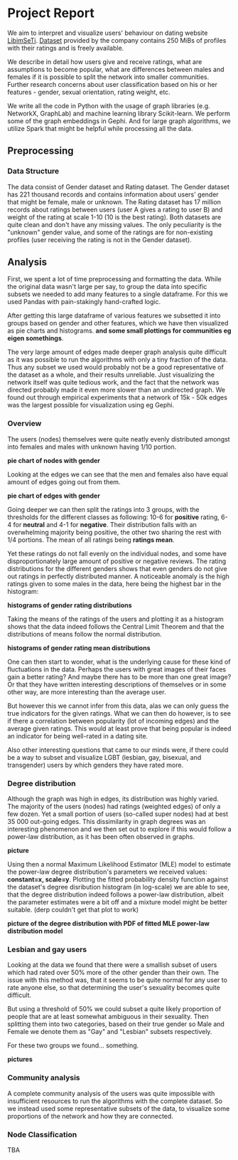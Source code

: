 # Project Report

We aim to interpret and visualize users' behaviour on dating website [LibimSeTi](https://www.libimseti.cz/). [Dataset](http://www.occamslab.com/petricek/data/) provided by the company contains 250 MiBs of profiles with their ratings and is freely available.

We describe in detail how users give and receive ratings, what are assumptions to become popular, what are differences between males and females if it is possible to split the network into smaller communities. Further research concerns about user classification based on his or her features - gender, sexual orientation, rating weight, etc.

We write all the code in Python with the usage of graph libraries (e.g. NetworkX, GraphLab) and machine learning library Scikit-learn. We perform some of the graph embeddings in Gephi. And for large graph algorithms, we utilize Spark that might be helpful while processing all the data.

## Preprocessing

### Data Structure

The data consist of Gender dataset and Rating dataset. The Gender dataset has 221 thousand records and contains information about users' gender that might be female, male or unknown. The Rating dataset has 17 million records about ratings between users (user A gives a rating to user B) and weight of the rating at scale 1-10 (10 is the best rating).
Both datasets are quite clean and don't have any missing values. The only peculiarity is the "unknown" gender value, and some of the ratings are for non-existing profiles (user receiving the rating is not in the Gender dataset).

## Analysis

First, we spent a lot of time preprocessing and formatting the data. While the original data wasn't large per say, to group the data into specific subsets we needed to add many features to a single dataframe. For this we used Pandas with pain-stakingly hand-crafted logic.

After getting this large dataframe of various features we subsetted it into groups based on gender and other features, which we have then visualized as pie charts and histograms. **and some small plottings for communities eg eigen somethings**.

The very large amount of edges made deeper graph analysis quite difficult as it was possible to run the algorithms with only a tiny fraction of the data. Thus any subset we used would probably not be a good representative of the dataset as a whole, and their results unreliable. Just visualizing the network itself was quite tedious work, and the fact that the network was directed probably made it even more slower than an undirected graph. We found out through empirical experiments that a network of 15k - 50k edges was the largest possible for visualization using eg Gephi.

### Overview

The users (nodes) themselves were quite neatly evenly distributed amongst into females and males with unknown having 1/10 portion.

**pie chart of nodes with gender**

Looking at the edges we can see that the men and females also have equal amount of edges going out from them.

**pie chart of edges with gender**

Going deeper we can then split the ratings into 3 groups, with the thresholds for the different classes as following: 10-6 for **positive** rating, 6-4 for **neutral** and 4-1 for **negative**. Their distribution falls with an overwhelming majority being positive, the other two sharing the rest with 1/4 portions. The mean of all ratings being **ratings mean**.

Yet these ratings do not fall evenly on the individual nodes, and some have disproportionately large amount of positive or negative reviews. The rating distributions for the different genders shows that even genders do not give out ratings in perfectly distributed manner. A noticeable anomaly is the high ratings given to some males in the data, here being the highest bar in the histogram:

**histograms of gender rating distributions**

Taking the means of the ratings of the users and plotting it as a histogram shows that the data indeed follows the Central Limit Theorem and that the distributions of means follow the normal distribution.

**histograms of gender rating mean distributions**

One can then start to wonder, what is the underlying cause for these kind of fluctuations in the data. Perhaps the users with great images of their faces gain a better rating? And maybe there has to be more than one great image? Or that they have written interesting descriptions of themselves or in some other way, are more interesting than the average user.

But however this we cannot infer from this data, alas we can only guess the true indicators for the given ratings. What we can then do however, is to see if there a correlation between popularity (lot of incoming edges) and the average given ratings. This would at least prove that being popular is indeed an indicator for being well-rated in a dating site.

Also other interesting questions that came to our minds were, if there could be a way to subset and visualize LGBT (lesbian, gay, bisexual, and transgender) users by which genders they have rated more.

### Degree distribution

Although the graph was high in edges, its distribution was highly varied. The majority of the users (nodes) had ratings (weighted edges) of only a few dozen. Yet a small portion of users (so-called super nodes) had at best 35 000 out-going edges. This dissimilarity in graph degrees was an interesting phenomenon and we then set out to explore if this would follow a power-law distribution, as it has been often observed in graphs.

**picture**

Using then a normal Maximum Likelihood Estimator (MLE) model to estimate the power-law degree distribution's parameters we received values: **constant=x, scale=y**. Plotting the fitted probability density function against the dataset's degree disribution histogram (in log-scale) we are able to see, that the degree distribution indeed follows a power-law distribution, albeit the parameter estimates were a bit off and a mixture model might be better suitable. (derp couldn't get that plot to work)

**picture of the degree distribution with PDF of fitted MLE power-law distribution model** 

### Lesbian and gay users

Looking at the data we found that there were a smallish subset of users which had rated over 50% more of the other gender than their own. The issue with this method was, that it seems to be quite normal for any user to rate anyone else, so that determining the user's sexuality becomes quite difficult.

But using a threshold of 50% we could subset a quite likely proportion of people that are at least somewhat ambiguous in their sexuality. Then splitting them into two categories, based on their true gender so Male and Female we denote them as "Gay" and "Lesbian" subsets respectively.

For these two groups we found... something.

**pictures**

### Community analysis

A complete community analysis of the users was quite impossible with insufficient resources to run the algorithms with the complete dataset. So we instead used some representative subsets of the data, to visualize some proportions of the network and how they are connected.

### Node Classification

TBA



